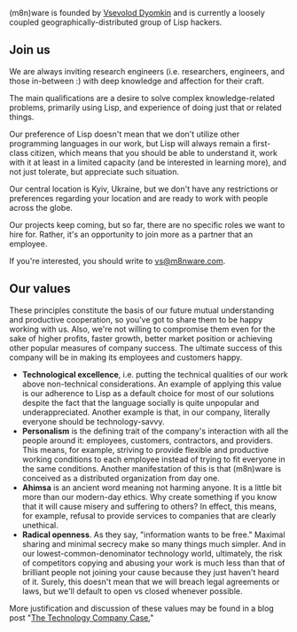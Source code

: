 (m8n)ware is founded by [Vsevolod Dyomkin](https://vseloved.github.io/) and is currently a loosely coupled geographically-distributed group of Lisp hackers.

## Join us

We are always inviting research engineers (i.e. researchers, engineers, and those in-between :) with deep knowledge and affection for their craft.

The main qualifications are a desire to solve complex knowledge-related problems, primarily using Lisp, and experience of doing just that or related things.

Our preference of Lisp doesn't mean that we don't utilize other programming languages in our work, but Lisp will always remain a first-class citizen, which means that you should be able to understand it, work with it at least in a limited capacity (and be interested in learning more), and not just tolerate, but appreciate such situation.

Our central location is Kyiv, Ukraine, but we don't have any restrictions or preferences regarding your location and are ready to work with people across the globe.

Our projects keep coming, but so far, there are no specific roles we want to hire for. Rather, it's an opportunity to join more as a partner that an employee.

If you're interested, you should write to <vs@m8nware.com>.


## Our values

These principles constitute the basis of our future mutual understanding and productive cooperation, so you've got to share them to be happy working with us. Also, we're not willing to compromise them even for the sake of higher profits, faster growth, better market position or achieving other popular measures of company success. The ultimate success of this company will be in making its employees and customers happy.

- **Technological excellence**, i.e. putting the technical qualities of our work above non-technical considerations. An example of applying this value is our adherence to Lisp as a default choice for most of our solutions despite the fact that the language socially is quite unpopular and underappreciated. Another example is that, in our company, literally everyone should be technology-savvy.
- **Personalism** is the defining trait of the company's interaction with all the people around it: employees, customers, contractors, and providers. This means, for example, striving to provide flexible and productive working conditions to each employee instead of trying to fit everyone in the same conditions. Another manifestation of this is that (m8n)ware is conceived as a distributed organization from day one.
- **Ahimsa** is an ancient word meaning not harming anyone. It is a little bit more than our modern-day ethics. Why create something if you know that it will cause misery and suffering to others? In effect, this means, for example, refusal to provide services to companies that are clearly unethical.
- **Radical openness**. As they say, "information wants to be free." Maximal sharing and minimal secrecy make so many things much simpler. And in our lowest-common-denominator technology world, ultimately, the risk of competitors copying and abusing your work is much less than that of brilliant people not joining your cause because they just haven't heard of it. Surely, this doesn't mean that we will breach legal agreements or laws, but we'll default to open vs closed whenever possible.

More justification and discussion of these values may be found in a blog post "[The Technology Company Case.](http://lisp-univ-etc.blogspot.com/2016/09/the-technology-company-case.html)"
